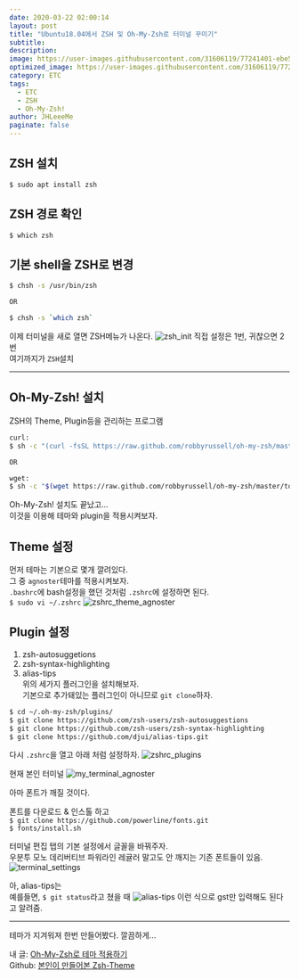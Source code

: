 ```yaml
---
date: 2020-03-22 02:00:14
layout: post
title: "Ubuntu18.04에서 ZSH 및 Oh-My-Zsh로 터미널 꾸미기"
subtitle:
description:
image: https://user-images.githubusercontent.com/31606119/77241401-ebe56500-6c34-11ea-879b-517d04720ede.png
optimized_image: https://user-images.githubusercontent.com/31606119/77241401-ebe56500-6c34-11ea-879b-517d04720ede.png
category: ETC
tags:
  - ETC
  - ZSH
  - Oh-My-Zsh!
author: JHLeeeMe
paginate: false
---
```


## ZSH 설치
```$ sudo apt install zsh```

## ZSH 경로 확인
```$ which zsh```

## 기본 shell을 ZSH로 변경
```bash
$ chsh -s /usr/bin/zsh

OR

$ chsh -s `which zsh`
```


이제 터미널을 새로 열면 ZSH메뉴가 나온다.
![zsh_init](https://user-images.githubusercontent.com/31606119/77241107-2cdb7a80-6c31-11ea-8565-3fc37ed48130.png)
직접 설정은 1번, 귀찮으면 2번  
여기까지가 ```ZSH```설치 

---

## Oh-My-Zsh! 설치 
ZSH의 Theme, Plugin등을 관리하는 프로그램  
```bash
curl:
$ sh -c "(curl -fsSL https://raw.github.com/robbyrussell/oh-my-zsh/master/tools/install.sh)"

OR  

wget:
$ sh -c "$(wget https://raw.github.com/robbyrussell/oh-my-zsh/master/tools/install.sh -O -)"
```

Oh-My-Zsh! 설치도 끝났고...  
이것을 이용해 테마와 plugin을 적용시켜보자.  

## Theme 설정
먼저 테마는 기본으로 몇개 깔려있다.  
그 중 ```agnoster```테마를 적용시켜보자.  
```.bashrc```에 bash설정을 했던 것처럼 ```.zshrc```에 설정하면 된다.  
```$ sudo vi ~/.zshrc```
![zshrc_theme_agnoster](https://user-images.githubusercontent.com/31606119/77241109-2d741100-6c31-11ea-8797-b54325634b7e.png)

## Plugin 설정
1. zsh-autosuggetions
2. zsh-syntax-highlighting
3. alias-tips  
위의 세가지 플러그인을 설치해보자.  
기본으로 추가돼있는 플러그인이 아니므로 ```git clone```하자.
```bash
$ cd ~/.oh-my-zsh/plugins/
$ git clone https://github.com/zsh-users/zsh-autosuggestions
$ git clone https://github.com/zsh-users/zsh-syntax-highlighting
$ git clone https://github.com/djui/alias-tips.git
```
다시 ```.zshrc```을 열고 아래 처럼 설정하자.
![zshrc_plugins](https://user-images.githubusercontent.com/31606119/77241108-2d741100-6c31-11ea-8618-046c760ca3ea.png)

현재 본인 터미널
![my_terminal_agnoster](https://user-images.githubusercontent.com/31606119/77241104-2baa4d80-6c31-11ea-8529-29667c157a56.png)

아마 폰트가 깨질 것이다.  

폰트를 다운로드 & 인스톨 하고  
```$ git clone https://github.com/powerline/fonts.git```  
```$ fonts/install.sh```  

터미널 편집 탭의 기본 설정에서 글꼴을 바꿔주자.  
우분투 모노 데리버티브 파워라인 레귤러 말고도 안 깨지는 기존 폰트들이 있음.
![terminal_settings](https://user-images.githubusercontent.com/31606119/77241106-2c42e400-6c31-11ea-92f1-162beaaca8da.png)

아, alias-tips는  
예를들면, ```$ git status```라고 쳤을 때
![alias-tips](https://user-images.githubusercontent.com/31606119/77241102-2b11b700-6c31-11ea-8000-b3a4da1df980.png)
이런 식으로 gst만 입력해도 된다고 알려줌.

---

테마가 지겨워져 한번 만들어봤다. 깔끔하게...  

내 글: [Oh-My-Zsh로 테마 적용하기](https://jhleeeme.github.io/oh-my-zsh%EB%A1%9C-%ED%85%8C%EB%A7%88-%EC%A0%81%EC%9A%A9%ED%95%98%EA%B8%B0/)  
Github: [본인이 만들어본 Zsh-Theme](https://github.com/JHLeeeMe/JHLeeeMe-Zsh-Theme)
